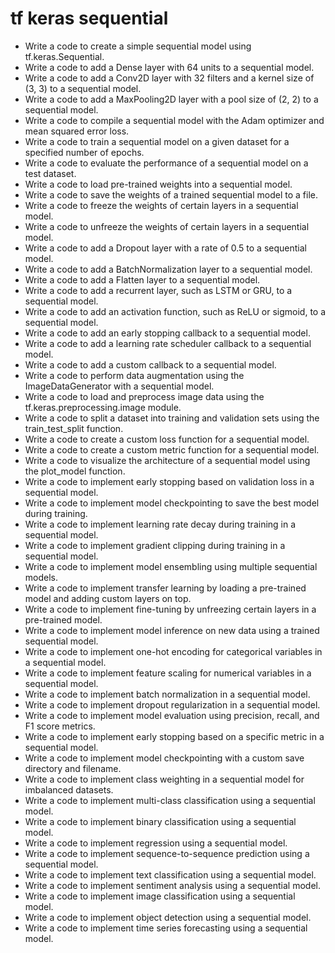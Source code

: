 # tf keras sequential

- Write a code to create a simple sequential model using tf.keras.Sequential.
- Write a code to add a Dense layer with 64 units to a sequential model.
- Write a code to add a Conv2D layer with 32 filters and a kernel size of (3, 3) to a sequential model.
- Write a code to add a MaxPooling2D layer with a pool size of (2, 2) to a sequential model.
- Write a code to compile a sequential model with the Adam optimizer and mean squared error loss.
- Write a code to train a sequential model on a given dataset for a specified number of epochs.
- Write a code to evaluate the performance of a sequential model on a test dataset.
- Write a code to load pre-trained weights into a sequential model.
- Write a code to save the weights of a trained sequential model to a file.
- Write a code to freeze the weights of certain layers in a sequential model.
- Write a code to unfreeze the weights of certain layers in a sequential model.
- Write a code to add a Dropout layer with a rate of 0.5 to a sequential model.
- Write a code to add a BatchNormalization layer to a sequential model.
- Write a code to add a Flatten layer to a sequential model.
- Write a code to add a recurrent layer, such as LSTM or GRU, to a sequential model.
- Write a code to add an activation function, such as ReLU or sigmoid, to a sequential model.
- Write a code to add an early stopping callback to a sequential model.
- Write a code to add a learning rate scheduler callback to a sequential model.
- Write a code to add a custom callback to a sequential model.
- Write a code to perform data augmentation using the ImageDataGenerator with a sequential model.
- Write a code to load and preprocess image data using the tf.keras.preprocessing.image module.
- Write a code to split a dataset into training and validation sets using the train_test_split function.
- Write a code to create a custom loss function for a sequential model.
- Write a code to create a custom metric function for a sequential model.
- Write a code to visualize the architecture of a sequential model using the plot_model function.
- Write a code to implement early stopping based on validation loss in a sequential model.
- Write a code to implement model checkpointing to save the best model during training.
- Write a code to implement learning rate decay during training in a sequential model.
- Write a code to implement gradient clipping during training in a sequential model.
- Write a code to implement model ensembling using multiple sequential models.
- Write a code to implement transfer learning by loading a pre-trained model and adding custom layers on top.
- Write a code to implement fine-tuning by unfreezing certain layers in a pre-trained model.
- Write a code to implement model inference on new data using a trained sequential model.
- Write a code to implement one-hot encoding for categorical variables in a sequential model.
- Write a code to implement feature scaling for numerical variables in a sequential model.
- Write a code to implement batch normalization in a sequential model.
- Write a code to implement dropout regularization in a sequential model.
- Write a code to implement model evaluation using precision, recall, and F1 score metrics.
- Write a code to implement early stopping based on a specific metric in a sequential model.
- Write a code to implement model checkpointing with a custom save directory and filename.
- Write a code to implement class weighting in a sequential model for imbalanced datasets.
- Write a code to implement multi-class classification using a sequential model.
- Write a code to implement binary classification using a sequential model.
- Write a code to implement regression using a sequential model.
- Write a code to implement sequence-to-sequence prediction using a sequential model.
- Write a code to implement text classification using a sequential model.
- Write a code to implement sentiment analysis using a sequential model.
- Write a code to implement image classification using a sequential model.
- Write a code to implement object detection using a sequential model.
- Write a code to implement time series forecasting using a sequential model.